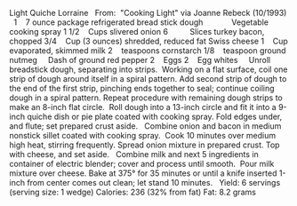 Light Quiche Lorraine
 
From:  "Cooking Light" via Joanne Rebeck (10/1993)
 
1    7 ounce package refrigerated bread stick dough
            Vegetable cooking spray
1 1/2    Cups slivered onion
6          Slices turkey bacon, chopped
3/4    Cup (3 ounces) shredded, reduced fat Swiss cheese
1    Cup evaporated, skimmed milk
2    teaspoons cornstarch
1/8    teaspoon ground nutmeg
    Dash of ground red pepper
2    Eggs
2    Egg whites
 
 
Unroll breadstick dough, separating into strips.  Working on a flat surface, coil one strip of dough around itself in a spiral pattern. 
Add second strip of dough to the end of the first strip, pinching ends together to seal; continue coiling dough in a spiral pattern.
Repeat procedure with remaining dough strips to make an 8-inch flat circle.  Roll dough into a 13-inch circle and fit it into a 9-inch quiche dish or pie plate coated with cooking spray. 
Fold edges under, and flute; set prepared crust aside.  
Combine onion and bacon in medium nonstick sillet coated with cooking spray.  Cook 10 minutes over medium high heat, stirring frequently. 
Spread onion mixture in prepared crust. 
Top with cheese, and set aside.  
Combine milk and next 5 ingredients in container of electric blender; cover and process until smooth.  Pour milk mixture over cheese. 
Bake at 375° for 35 minutes or until a knife inserted 1-inch from center comes out clean; let stand 10 minutes. 
 
Yield: 6 servings (serving size: 1 wedge)
Calories: 236 (32% from fat)
Fat: 8.2 grams
